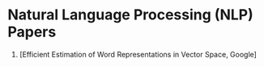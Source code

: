 # Natural Language Processing (NLP) Papers

1. [Efficient Estimation of Word Representations in Vector Space, Google]
